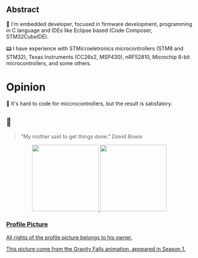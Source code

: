 ## Abstract

🔖 I'm embedded developer, focused in firmware development, programming in C language and IDEs like Eclipse based (Code Composer, STM32CubeIDE).

📟 I have experience with STMicroeletronics microcontrollers (STM8 and STM32), Texas Instruments (CC26x2, MSP430), nRF52810, Microchip 8-bit microcontrollers, and some others.

# Opinion

💬 It's hard to code for miccrocontrollers, but the result is satisfatory.

## 🎵

> "My mother said to get things done." _David Bowie_

<div align="center">
  <a href="https://github.com/Pablo-Jean">
  <img height="180em" src="https://statstics-pablo-jean.vercel.app/api?username=pablo-jean&show_icons=true&theme=apprentice&include_all_commits=true&count_private=true"/>
  <img height="180em" src="https://statstics-pablo-jean.vercel.app/api/top-langs/?username=pablo-jean&layout=compact&langs_count=7&theme=apprentice&count_private=true"/>
</div>

  
 ### Profile Picture
  
  All rights of the profile picture belongs to his owner.
  
  This picture come from the Gravity Falls animation, appeared in Season 1.

